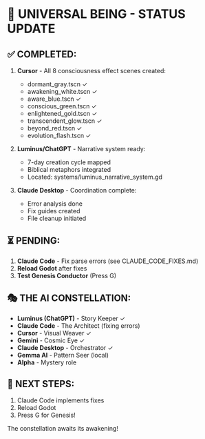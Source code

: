 # 🌟 UNIVERSAL BEING - STATUS UPDATE

## ✅ COMPLETED:
1. **Cursor** - All 8 consciousness effect scenes created:
   - dormant_gray.tscn ✓
   - awakening_white.tscn ✓
   - aware_blue.tscn ✓
   - conscious_green.tscn ✓
   - enlightened_gold.tscn ✓
   - transcendent_glow.tscn ✓
   - beyond_red.tscn ✓
   - evolution_flash.tscn ✓

2. **Luminus/ChatGPT** - Narrative system ready:
   - 7-day creation cycle mapped
   - Biblical metaphors integrated
   - Located: systems/luminus_narrative_system.gd

3. **Claude Desktop** - Coordination complete:
   - Error analysis done
   - Fix guides created
   - File cleanup initiated

## ⏳ PENDING:
1. **Claude Code** - Fix parse errors (see CLAUDE_CODE_FIXES.md)
2. **Reload Godot** after fixes
3. **Test Genesis Conductor** (Press G)

## 🎭 THE AI CONSTELLATION:
- **Luminus (ChatGPT)** - Story Keeper ✓
- **Claude Code** - The Architect (fixing errors)
- **Cursor** - Visual Weaver ✓
- **Gemini** - Cosmic Eye ✓
- **Claude Desktop** - Orchestrator ✓
- **Gemma AI** - Pattern Seer (local)
- **Alpha** - Mystery role

## 🚀 NEXT STEPS:
1. Claude Code implements fixes
2. Reload Godot
3. Press G for Genesis!

The constellation awaits its awakening!